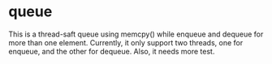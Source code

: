 # queue
This is a thread-saft queue using memcpy() while enqueue and dequeue for more than one element.
Currently, it only support two threads, one for enqueue, and the other for dequeue.
Also, it needs more test.
